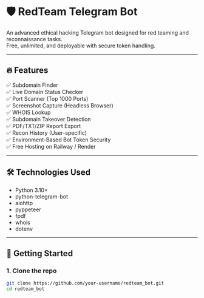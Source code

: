 # 🛡️ RedTeam Telegram Bot

An advanced ethical hacking Telegram bot designed for red teaming and reconnaissance tasks.  
Free, unlimited, and deployable with secure token handling.

---

## 🔥 Features

✅ Subdomain Finder  
✅ Live Domain Status Checker  
✅ Port Scanner (Top 1000 Ports)  
✅ Screenshot Capture (Headless Browser)  
✅ WHOIS Lookup  
✅ Subdomain Takeover Detection  
✅ PDF/TXT/ZIP Report Export  
✅ Recon History (User-specific)  
✅ Environment-Based Bot Token Security  
✅ Free Hosting on Railway / Render  

---

## 🛠️ Technologies Used

- Python 3.10+
- python-telegram-bot
- aiohttp
- pyppeteer
- fpdf
- whois
- dotenv

---

## 🚀 Getting Started

### 1. Clone the repo
```bash
git clone https://github.com/your-username/redteam_bot.git
cd redteam_bot
